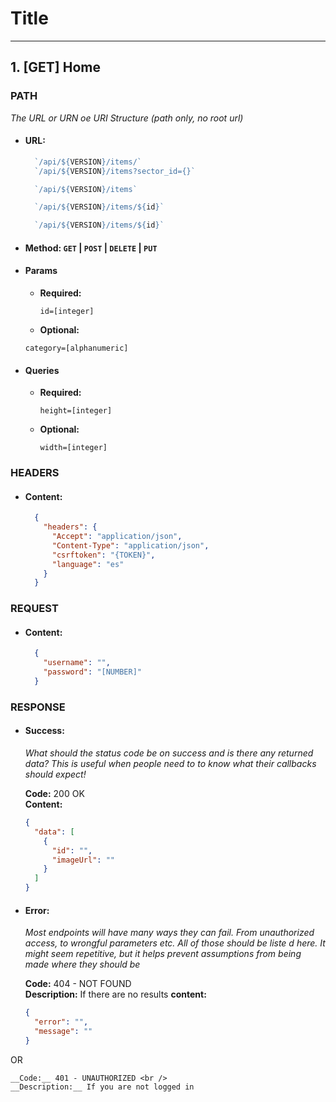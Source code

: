 # Title

----

## 1. [GET] Home



### PATH

  _The URL or URN oe URI  Structure (path only, no root url)_

  * #### URL:
    ```javascript
      `/api/${VERSION}/items/`
      `/api/${VERSION}/items?sector_id={}`

      `/api/${VERSION}/items`

      `/api/${VERSION}/items/${id}`

      `/api/${VERSION}/items/${id}`
    ```

  * #### Method: `GET` | `POST` | `DELETE` | `PUT`

  * #### Params

    <!-- _If URL params exist_  -->

    * __Required:__

      `id=[integer]` <br />

    * __Optional:__

     `category=[alphanumeric]` <br />

  * #### Queries

    <!-- _If URL params exist_  -->

    * __Required:__

      `height=[integer]` <br />

    * __Optional:__

      `width=[integer]` <br />


### HEADERS

  <!--  -->

  * #### Content:

    ```json
      {
        "headers": {
          "Accept": "application/json",
          "Content-Type": "application/json",
          "csrftoken": "{TOKEN}",
          "language": "es"
        }
      }
    ```

### REQUEST

  <!--  -->

  * #### Content:

    ```json
      {
        "username": "",
        "password": "[NUMBER]"
      }
      ```

### RESPONSE

  * #### Success:

    _What should the status code be on success and is there any returned data? This is useful when people need to to know what their callbacks should expect!_

    __Code:__ 200 OK <br />
    __Content:__

    ```json
    {
      "data": [
        {
          "id": "",
          "imageUrl": ""
        }
      ]
    }
    ```


  * #### Error:

    _Most endpoints will have many ways they can fail. From unauthorized access, to wrongful parameters etc. All of those should be liste d here. It might seem repetitive, but it helps prevent assumptions from being made where they should be_

    __Code:__ 404 - NOT FOUND <br />
    __Description:__ If there are no results
    __content:__

    ```json
    {
      "error": "",
      "message": ""
    }
    ```

   OR

    __Code:__ 401 - UNAUTHORIZED <br />
    __Description:__ If you are not logged in



<!-- ### Notes:

  This is where all uncertainties, commentary, discussion etc. can go. I recommend timestamping and identifying oneself when leaving comments here. -->
